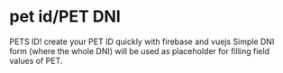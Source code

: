 # pet id/PET DNI
PETS ID! create your PET ID quickly with firebase and vuejs
Simple DNI form (where the whole DNI) will be used as placeholder for filling field values of PET.
